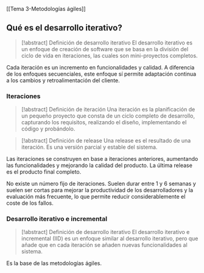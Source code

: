[[Tema 3-Metodologías ágiles]]

## Qué es el desarrollo iterativo?
> [!abstract] Definición de desarrollo iterativo
> El desarrollo iterativo es un enfoque de creación de software que se basa en la división del ciclo de vida en iteraciones, las cuales son mini-proyectos completos.

Cada iteración es un incremento en funcionalidades y calidad. A diferencia de los enfoques secuenciales, este enfoque sí permite adaptación continua a los cambios y retroalimentación del cliente.

### Iteraciones
> [!abstract] Definición de iteración
> Una iteración es la planificación de un pequeño proyecto que consta de un ciclo completo de desarrollo, capturando los requisitos, realizando el diseño, implementando el código y probándolo. 

> [!abstract] Definición de release
> Una release es el resultado de una iteración. Es una versión parcial y estable del sistema.

Las iteraciones se construyen en base a iteraciones anteriores, aumentando las funcionalidades y mejorando la calidad del producto. La última release es el producto final completo.

No existe un número fijo de iteraciones. Suelen durar entre 1 y 6 semanas y suelen ser cortas para mejorar la productividad de los desarrolladores y la evaluación más frecuente, lo que permite reducir considerablemente el coste de los fallos.

### Desarrollo iterativo e incremental
> [!abstract] Definición de desarrollo iterativo
> El desarrollo iterativo e incremental (IID) es un enfoque similar al desarrollo iterativo, pero que añade que en cada iteración se añaden nuevas funcionalidades al sistema.

Es la base de las metodologías ágiles.


